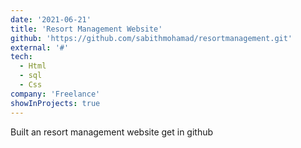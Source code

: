 ```yaml
---
date: '2021-06-21'
title: 'Resort Management Website'
github: 'https://github.com/sabithmohamad/resortmanagement.git'
external: '#'
tech:
  - Html
  - sql
  - Css
company: 'Freelance'
showInProjects: true
---
```


Built an resort management website get in github
